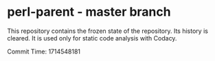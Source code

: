 # perl-parent - master branch

This repository contains the frozen state of the repository.
Its history is cleared. It is used only for static code
analysis with Codacy.

Commit Time: 1714548181